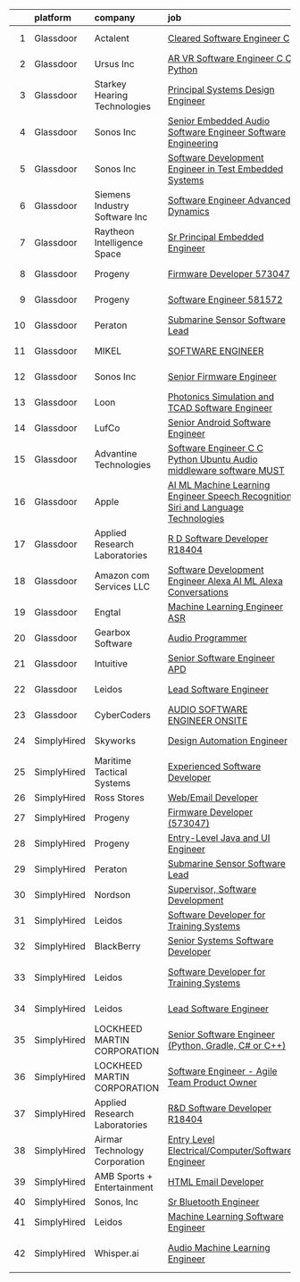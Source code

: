 

|    | platform    | company                       | job                                                                                                                                                                                                                                                                                                                                                                                                                                                                                                                                                                                                                                                                                                                                                                                                                                                                                                                                                                                                                                                                                                                                                                                                                                                                                                                                                                                                                                                                                                                                                  | update_time   | location                 |
|---:|:------------|:------------------------------|:-----------------------------------------------------------------------------------------------------------------------------------------------------------------------------------------------------------------------------------------------------------------------------------------------------------------------------------------------------------------------------------------------------------------------------------------------------------------------------------------------------------------------------------------------------------------------------------------------------------------------------------------------------------------------------------------------------------------------------------------------------------------------------------------------------------------------------------------------------------------------------------------------------------------------------------------------------------------------------------------------------------------------------------------------------------------------------------------------------------------------------------------------------------------------------------------------------------------------------------------------------------------------------------------------------------------------------------------------------------------------------------------------------------------------------------------------------------------------------------------------------------------------------------------------------|:--------------|:-------------------------|
|  1 | Glassdoor   | Actalent                      | [Cleared Software Engineer  C   ](https://www.glassdoor.com/partner/jobListing.htm?pos=106&ao=1110586&s=58&guid=00000181d24c0c6ab178a27f3be21574&src=GD_JOB_AD&t=SR&vt=w&ea=1&cs=1_ad45e353&cb=1657090608515&jobListingId=1007986078873&cpc=1FDE87803EF93CD3&jrtk=3-0-1g794o34lk25g801-1g794o352i7nd800-239a644a165b955d--6NYlbfkN0ChYVx_I3yfZ_JDY3EFoivtqvi_stwnZ_kRt8Dowt_l_d1ydueao4NE-oUleRJ4yhjAT84hrvd75uOg-kl8XZmmLEAEl-xxI4xAIn5u-BB_S1Jq5nFRJ-DXsog_3wNIx93zBFLTHdhkCFEb9cn3WMEyJswSO7BsvwsFmSKvVb4SaBIK2NuCHPd_loHAe66cDzmjDj0pqs70iLj7cvMjNrIdKbG3fAW49MzC7d1sUw2Z0rIUEu3GBQw76BLUCqmDxKY0biQkqmtBiIyw3uhpewe1r9-FTB8WNe_ydLyIhWP5CZEJaTrpWYUhYCtBu6dqrrgS4TJtjLLP_UYDD4nb1ggSNJek-5n2LbsBaYXOxn1oX9tj9cJmPwJyOpXta_inWPMFNnGsvzYJksCEC0KYYuYXh0i-bOcDgc4zsgZedF1xjKM7y0xVewO0B5OMLrFNcoRHJIvevmUFD7gUc3EeLA-uLErEqgEVnwGV-FoyM577KjDNpMUm26RaWZTPGvUG3gl79Zg0ZDkHkAVnUowBacjlme9Ulnis6JfPVuhzB8SyeI6caqwjBMxUeLAc8jT8EjT9jeXRaQJgBF0bvNya8-1q7W8tdfMM1Fx0zVrY90oXPvd8NGZARw-yOZJPZ6Hw66_Lom6DJkg3F-FnxAcOK5HTqCnZxluelTKaeLpf6xVlhipXixTBjoAu8JAcDnfsZDcnO19itOiugIkxBvm6dU7JOI_DEVVWRPuLbs0wQy4anVgBRryqe7wBCABEaEufmcltzuFG27Z2AbD2aFB_7mfv-2fFl9vilHTzqD2noVW49py6Xxlk4PH32ZqPkrDBLg5jvyvfOYPSqwz3k7hy3-YVOT7tYXGuOFgi7SlcNn-OfED7MvLvJ0ZfqwbvUe65MSKEJb1d2n-jQ6q3TeDbTqrLYwt5gxtHm6Wj_LxSJZ4u4jedbv5xF9tnXcaR2OMGmDcfNRJk6OvVQ1jhuBeGyoYUSYvSuhm3sSuFnpF-Ak1bZA%3D%3D)                                                                                                                                                               | 24h           | Manassas, VA             |
|  2 | Glassdoor   | Ursus  Inc                    | [AR VR Software Engineer   C C   Python](https://www.glassdoor.com/partner/jobListing.htm?pos=104&ao=1110586&s=58&guid=00000181d24c0c6ab178a27f3be21574&src=GD_JOB_AD&t=SR&vt=w&ea=1&cs=1_912bf2ad&cb=1657090608515&jobListingId=1007973366034&cpc=9C4F014304452074&jrtk=3-0-1g794o34lk25g801-1g794o352i7nd800-bd9fa3e5f8c7f95a--6NYlbfkN0CT8vBT9H5mqECx2dfLV_FONLPDKpIRssxVwtj05Tmm4rA5I0VNOPdM1oYsK66ov5rMW5yPyte75Xt9UxhSicTXjFnfY6JZIX0UmzX3w7MGEDlb-V-B-He-53sxImZHL_njNOjOMFsbDhG1wKAbE269vDuMtzivd_1hGpo_oHDkB76Qst7BoBLphWvZNw-Eqvd0fB92sKliGh2sLPULyt1qp-jggDkgGMeA5W3K2adYXvmC9OMW7uZjSWRKVvCpJbhwvnP9PC6YD7O8lKl5O5fWh4kEAsJhQ4VQLxCQSdN3mmi1vUOvaCO2RPOtjr1_CJ0D-pzU7GY9lIZogS8Ync7p_fZyafzky4EK40ob7JJ1i-6krD3yrEOzIhOD5p0ApFrltyhR2Qhglp8DhiK9NLTtPrBcxAeTOx_IdNaelzYlx8BG87vVS0J7VcupLk7yLGivd3oFAfnyvu_JRhyf4bB0MGPe0yDB5NOBFgYMFhYrWOubiVLlt5_X_GwEEBbMeJQrhEpfwkGvWTJ2t3yaj62lJXUpvte9ojnCqB359iiSQmmKsDnBuAzhK_KKaZuvQZL-RjcRm9EwtZAOGwbdqqSknlH51JIqmEofxhXB4XyBLXQ9c34490nGoTT-NT1aq6ZaXCSa5oa8o5zydQ1ShBaAucmcBoJrg8lr1hM7G0xkZtbbbiZ8EICzghbBzq32rDgOORnj4l0cbK-brScb4W2PHz4FpFGnY4M4U_X7VxoMq-94nalmwwx84fYxdAdONzGToxKzS5rXboXAkGEGosPgBSLU7uHkEZUnq5_Oqwh1zHnrh5NjJDZ_O_9u4Iz0MFqEjCwNiPGVbHTXNcglZGNxjf9nM8uyq-tAKUkh6hIAiLjC16SnjZZQfOWcE73G1bqtMbbI00YzdnaxlmyN58EA80EuIbBB5fx9e8lKyhMygu41CqZamaJF7xvrBjadk4pJ8EvZWAsqo0yI4bZ9vwNVJo_HB5yn7CEYY7E_RHoGK1wNEqVNlUvJplvwkNb20uo%3D)                                                                                                                                      | 5d            | Redmond, WA              |
|  3 | Glassdoor   | Starkey Hearing Technologies  | [Principal Systems Design Engineer](https://www.glassdoor.com/partner/jobListing.htm?pos=123&ao=1136043&s=58&guid=00000181d24c0c6ab178a27f3be21574&src=GD_JOB_AD&t=SR&vt=w&cs=1_8830434c&cb=1657090608518&jobListingId=1007956898683&jrtk=3-0-1g794o34lk25g801-1g794o352i7nd800-8e6dbffce9971236-)                                                                                                                                                                                                                                                                                                                                                                                                                                                                                                                                                                                                                                                                                                                                                                                                                                                                                                                                                                                                                                                                                                                                                                                                                                                   | 13d           | Eden Prairie, MN         |
|  4 | Glassdoor   | Sonos  Inc                    | [Senior Embedded Audio Software Engineer   Software Engineering](https://www.glassdoor.com/partner/jobListing.htm?pos=115&ao=1136043&s=58&guid=00000181d24c0c6ab178a27f3be21574&src=GD_JOB_AD&t=SR&vt=w&cs=1_13cc544d&cb=1657090608517&jobListingId=1007966031000&jrtk=3-0-1g794o34lk25g801-1g794o352i7nd800-9322bcbcdf7557b2-)                                                                                                                                                                                                                                                                                                                                                                                                                                                                                                                                                                                                                                                                                                                                                                                                                                                                                                                                                                                                                                                                                                                                                                                                                      | 8d            | Boston, MA               |
|  5 | Glassdoor   | Sonos  Inc                    | [Software Development Engineer in Test   Embedded Systems](https://www.glassdoor.com/partner/jobListing.htm?pos=111&ao=1136043&s=58&guid=00000181d24c0c6ab178a27f3be21574&src=GD_JOB_AD&t=SR&vt=w&cs=1_8183c57d&cb=1657090608516&jobListingId=1007967373942&jrtk=3-0-1g794o34lk25g801-1g794o352i7nd800-25ee4664a633d43e-)                                                                                                                                                                                                                                                                                                                                                                                                                                                                                                                                                                                                                                                                                                                                                                                                                                                                                                                                                                                                                                                                                                                                                                                                                            | 8d            | Boston, MA               |
|  6 | Glassdoor   | Siemens Industry Software Inc | [Software Engineer Advanced   Dynamics](https://www.glassdoor.com/partner/jobListing.htm?pos=119&ao=1136043&s=58&guid=00000181d24c0c6ab178a27f3be21574&src=GD_JOB_AD&t=SR&vt=w&cs=1_b5a63058&cb=1657090608517&jobListingId=1007960299078&jrtk=3-0-1g794o34lk25g801-1g794o352i7nd800-305acc5aef02ef86-)                                                                                                                                                                                                                                                                                                                                                                                                                                                                                                                                                                                                                                                                                                                                                                                                                                                                                                                                                                                                                                                                                                                                                                                                                                               | 12d           | Milford, OH              |
|  7 | Glassdoor   | Raytheon Intelligence   Space | [Sr  Principal Embedded Engineer](https://www.glassdoor.com/partner/jobListing.htm?pos=122&ao=1136043&s=58&guid=00000181d24c0c6ab178a27f3be21574&src=GD_JOB_AD&t=SR&vt=w&cs=1_f88c6ba1&cb=1657090608518&jobListingId=1007962491236&jrtk=3-0-1g794o34lk25g801-1g794o352i7nd800-a35787ef88f501e7-)                                                                                                                                                                                                                                                                                                                                                                                                                                                                                                                                                                                                                                                                                                                                                                                                                                                                                                                                                                                                                                                                                                                                                                                                                                                     | 11d           | Cambridge, MA            |
|  8 | Glassdoor   | Progeny                       | [Firmware Developer  573047 ](https://www.glassdoor.com/partner/jobListing.htm?pos=109&ao=1136043&s=58&guid=00000181d24c0c6ab178a27f3be21574&src=GD_JOB_AD&t=SR&vt=w&cs=1_d85eda10&cb=1657090608516&jobListingId=1007986266418&jrtk=3-0-1g794o34lk25g801-1g794o352i7nd800-f8d0ea437d5fa53c-)                                                                                                                                                                                                                                                                                                                                                                                                                                                                                                                                                                                                                                                                                                                                                                                                                                                                                                                                                                                                                                                                                                                                                                                                                                                         | 24h           | Manassas, VA             |
|  9 | Glassdoor   | Progeny                       | [Software Engineer  581572 ](https://www.glassdoor.com/partner/jobListing.htm?pos=118&ao=1136043&s=58&guid=00000181d24c0c6ab178a27f3be21574&src=GD_JOB_AD&t=SR&vt=w&cs=1_d1191c56&cb=1657090608517&jobListingId=1007964941503&jrtk=3-0-1g794o34lk25g801-1g794o352i7nd800-644fd50cb5cd23c5-)                                                                                                                                                                                                                                                                                                                                                                                                                                                                                                                                                                                                                                                                                                                                                                                                                                                                                                                                                                                                                                                                                                                                                                                                                                                          | 9d            | Manassas, VA             |
| 10 | Glassdoor   | Peraton                       | [Submarine Sensor Software Lead](https://www.glassdoor.com/partner/jobListing.htm?pos=105&ao=1110586&s=58&guid=00000181d24c0c6ab178a27f3be21574&src=GD_JOB_AD&t=SR&vt=w&cs=1_187d183e&cb=1657090608515&jobListingId=1007978376681&cpc=0FE1F5EA2BC84A01&jrtk=3-0-1g794o34lk25g801-1g794o352i7nd800-72e100617f8cdf0a--6NYlbfkN0Cx7R8OmodZU4Ze4hnUhR0Myw3_voyDLMHXumN7ynSuTrXceT3foN28OOGtcbbQ_76e33Y6qvg7Iwj77SS3owgEDO80j2k6EezVJfGa7ocJSPxCaSmuEuQSxgZi1kM1c_BhuEiFMXqJ0aLnTDzrumSMhd1eqe0tp0VkUzitFy2AYqfOsAr8asTgKphkJV4XM3L_94TS3-zJZ7ZDHuwCwBsb-eulzxIvxxrVXeAKvVoUtustYSuNgT5nQcwKh38ub9FdAkhb4So6oAzY7kv5LBlFMjTkB7g2WtLcaUctgCCijxCQCRxDWzKwW556FrRjBoKhNNgglVLRw1r9JPo09TuIE7ZxWfcmQvleyWfVeM9CF6-xOHOBHiJkk6ROQCLXBHkuU-KETWLJ7nLBnXcNR7gBrejMywSGTLCLSzwXYoVs-BuhxwgBlR72kogAYfZibJ7AdPjxVf2NmhV3XnOPnvZdZ3k4dEZvOueAmVCi5r6OK9LK4GAA_CnLdtgjE-c3oti2KfwDOdMSroVV1f5xBlVpxl0wHXTSUX8LSjrC1-MMymfKVrJgZrVyChQpi6VstD5ZAJz68KzRxVEW99HqFS_-8GSfeXTYi1vCGZE1lTB86tdcckmyFp3sjVy4BPyRMZhSYZ5p480yvLyBhoW_kABnC4V0PX16zHioGblREwIzaya-QOhQDsVrElbJBxCYm3GtxLGckH-zvahGB5Nq5oTCdYm4D7y2OdW1GlnGcTH6MUW6aT6saTXDx-nqLVfMU4UG2ch6hTgy5C7Mjjq74XUFHVz9GKPwXt0we08i3kysL4DBoL8tnuOJn-uaXjyKh1yTwxfKOLtwtof8jswb-_Olaq0uMcfJHQNbs54ELVVkJpwp9ubvTHLOmjEGXqf7PMawXw04rtrzcWvsXTQoJo8I4d7BUU7Bfs0zZMr-LTM47lYw5hQ3GgbT6z7-2Or9V9KfKyiVxjsKyiIZ5SB9ux_89dQNMZJJB1OeibnFYX4hYir3l8XFk3koj1kbuzCefkbdtlPnfn16u8mB6PN0M7Xhya4T_7EqM_ys_-BNKpYiN4AjAJwjwEwVJKP-TulkfkYwjqJ-IMtc-thuygxC8EHz6fvUgAdX5A9MfGBIh5Stgd_z9_G-PrySi8LAh-tos-etcrh10CJw2G9V_nY-7ndq) | 4d            | Bethesda, MD             |
| 11 | Glassdoor   | MIKEL                         | [SOFTWARE ENGINEER](https://www.glassdoor.com/partner/jobListing.htm?pos=113&ao=1136043&s=58&guid=00000181d24c0c6ab178a27f3be21574&src=GD_JOB_AD&t=SR&vt=w&cs=1_648dae0d&cb=1657090608516&jobListingId=1007961670984&jrtk=3-0-1g794o34lk25g801-1g794o352i7nd800-0b849d3236497da3-)                                                                                                                                                                                                                                                                                                                                                                                                                                                                                                                                                                                                                                                                                                                                                                                                                                                                                                                                                                                                                                                                                                                                                                                                                                                                   | 11d           | Middletown, RI           |
| 12 | Glassdoor   | Sonos  Inc                    | [Senior Firmware Engineer](https://www.glassdoor.com/partner/jobListing.htm?pos=116&ao=1136043&s=58&guid=00000181d24c0c6ab178a27f3be21574&src=GD_JOB_AD&t=SR&vt=w&cs=1_8a23e59c&cb=1657090608517&jobListingId=1007966669670&jrtk=3-0-1g794o34lk25g801-1g794o352i7nd800-d0a0b661a7890fbc-)                                                                                                                                                                                                                                                                                                                                                                                                                                                                                                                                                                                                                                                                                                                                                                                                                                                                                                                                                                                                                                                                                                                                                                                                                                                            | 8d            | Louisville, KY           |
| 13 | Glassdoor   | Loon                          | [Photonics Simulation and TCAD Software Engineer](https://www.glassdoor.com/partner/jobListing.htm?pos=114&ao=1136043&s=58&guid=00000181d24c0c6ab178a27f3be21574&src=GD_JOB_AD&t=SR&vt=w&cs=1_74463d32&cb=1657090608517&jobListingId=1007967713111&jrtk=3-0-1g794o34lk25g801-1g794o352i7nd800-05def694d8b75cac-)                                                                                                                                                                                                                                                                                                                                                                                                                                                                                                                                                                                                                                                                                                                                                                                                                                                                                                                                                                                                                                                                                                                                                                                                                                     | 8d            | Mountain View, CA        |
| 14 | Glassdoor   | LufCo                         | [Senior Android Software Engineer](https://www.glassdoor.com/partner/jobListing.htm?pos=121&ao=1136043&s=58&guid=00000181d24c0c6ab178a27f3be21574&src=GD_JOB_AD&t=SR&vt=w&ea=1&cs=1_7984e3e7&cb=1657090608518&jobListingId=1007959486671&jrtk=3-0-1g794o34lk25g801-1g794o352i7nd800-c8fdc4fba0b4b049-)                                                                                                                                                                                                                                                                                                                                                                                                                                                                                                                                                                                                                                                                                                                                                                                                                                                                                                                                                                                                                                                                                                                                                                                                                                               | 12d           | Aberdeen, MD             |
| 15 | Glassdoor   | Advantine Technologies        | [Software Engineer  C C    Python  Ubuntu  Audio middleware software MUST ](https://www.glassdoor.com/partner/jobListing.htm?pos=117&ao=1136043&s=58&guid=00000181d24c0c6ab178a27f3be21574&src=GD_JOB_AD&t=SR&vt=w&ea=1&cs=1_8866365f&cb=1657090608517&jobListingId=1007972073670&jrtk=3-0-1g794o34lk25g801-1g794o352i7nd800-43f7a1d6bbe0e6f7-)                                                                                                                                                                                                                                                                                                                                                                                                                                                                                                                                                                                                                                                                                                                                                                                                                                                                                                                                                                                                                                                                                                                                                                                                      | 6d            | Redmond, WA              |
| 16 | Glassdoor   | Apple                         | [AI ML   Machine Learning Engineer  Speech Recognition   Siri and Language Technologies](https://www.glassdoor.com/partner/jobListing.htm?pos=103&ao=1110586&s=58&guid=00000181d24c0c6ab178a27f3be21574&src=GD_JOB_AD&t=SR&vt=w&cs=1_b5cc389b&cb=1657090608515&jobListingId=1007958038070&cpc=A0032DE20586B9BD&jrtk=3-0-1g794o34lk25g801-1g794o352i7nd800-6db3cb9dc76c75d6--6NYlbfkN0BvKrLyj5gPmtZO9T8euul8TCxuuKNOtzRJOomxnwSEodTz2Bc-sPZlm1JPYWoVnTExhjqLdjojEAt_IekHvZTvYlkK4G-xkRKeslAz7x35oAI6zItaJonoYtslLCLD4jNF97rzG1ObJGkmiLtHEr6R-GEyxrGtBHMLq9_h86HZaRQoxau6BgUVz0N5X9IOmarOMIBw_MNWvl8GkGCGVaUm5RE7UQHjf8_agJLKlRkf_jHn4rrExR10Peuv4zbSmFkoKc4h3tGwUJmXrdDIVhnZbRQEK1gyyg0LYz9AoBcbJ9enREVTFFpnKJyYrSkqa1XEcySoy8A-7Fi2aKTwniYJj9PHYLJ3oNg_As77MSNYlNzIfea5UgGKnGKd2hecZSDWze8D44ZF4LbaVZ69jDhGduNDv0LJzc1AcHyzP3ICjf76jdkTvImWZz1_o9b-cjZ-CvNFr7_x9HjkvNHhPuogZnE751j4hyc1W8E8J65_do8ql5TPeEXEfTHMsLCauyBFWGTsBQvGkxwpnPq4lWWRGom6L0AdoH9bSYySEKkwzO3E0wDx9i_B9HXsXeC-GhkbQZ-4Dhf1KLXraV0me4sSNtj3_HwQ1bpymlSntfXkmn_O8HNkYZl4Gxx5OhSywHxBhkqDZI1e8aHhUXlI2eSnA7bvJS5ZQmhhxACo4RsP9ROQ6N39Nfftw7B3CQhhTv2W_IOpKycavfyUm_CHG77cVNLAVKV1ExrJ4rcy2MxZFrdCje85Z6vyfkzvBmMJ7wDIRN0qdC7TYxTzNcEDmsabrEHBJ1yx3Nqp0cL1-j4mbah__SsMgiR98mREy3E95Ib5hrYJ6--rX13vX_pSG79NYw7SJLW5ZRG_m8mEned6imipA4OvST1YNp-6USMplBdR8LPYgXXaEZUlWZTS_47QtWs2BdDjuRc7nH-oB4wm5vUvUqW6nDr_AEqqHp4tosYtzJ8LOw1ki2T6ofebbbgG57gqLnJdYlS-t8g_EzU8dMVVFmaQvY16xHtnmPJ7x9mfzSPMyI3_SQ2dKI3JJUs-ePCupJlQNIc%3D)                                                           | 13d           | Cambridge, MA            |
| 17 | Glassdoor   | Applied Research Laboratories | [R D Software Developer R18404](https://www.glassdoor.com/partner/jobListing.htm?pos=110&ao=1136043&s=58&guid=00000181d24c0c6ab178a27f3be21574&src=GD_JOB_AD&t=SR&vt=w&ea=1&cs=1_2ccbeb54&cb=1657090608516&jobListingId=1007985581469&jrtk=3-0-1g794o34lk25g801-1g794o352i7nd800-345f95a947827b98-)                                                                                                                                                                                                                                                                                                                                                                                                                                                                                                                                                                                                                                                                                                                                                                                                                                                                                                                                                                                                                                                                                                                                                                                                                                                  | 24h           | Austin, TX               |
| 18 | Glassdoor   | Amazon com Services LLC       | [Software Development Engineer   Alexa AI ML  Alexa Conversations](https://www.glassdoor.com/partner/jobListing.htm?pos=120&ao=1136043&s=58&guid=00000181d24c0c6ab178a27f3be21574&src=GD_JOB_AD&t=SR&vt=w&cs=1_cf7216e7&cb=1657090608517&jobListingId=1007959969917&jrtk=3-0-1g794o34lk25g801-1g794o352i7nd800-0b156e0324b6441b-)                                                                                                                                                                                                                                                                                                                                                                                                                                                                                                                                                                                                                                                                                                                                                                                                                                                                                                                                                                                                                                                                                                                                                                                                                    | 12d           | Bellevue, WA             |
| 19 | Glassdoor   | Engtal                        | [Machine Learning Engineer  ASR ](https://www.glassdoor.com/partner/jobListing.htm?pos=107&ao=1110586&s=58&guid=00000181d24c0c6ab178a27f3be21574&src=GD_JOB_AD&t=SR&vt=w&ea=1&cs=1_d840438a&cb=1657090608516&jobListingId=1007968594417&cpc=FB7E4A1762AE5BEC&jrtk=3-0-1g794o34lk25g801-1g794o352i7nd800-980713680f02e2d2--6NYlbfkN0B7Z8t6fEMDh_BTkcJVPNJicKvZQEBTy5HSwyHa20ewqmyfWNXjNsfvmtdqiCQm-EycS5O85tOZ8yxIGBMMmwGnY8MEOKUgmJM6xXSEyzHlY2AiEvO04mwQKFpYAuff2zdtF-tbwjg3mgOWZJDoJpmQviIPrPXVcxToNtkBMUdxFU14YBXL8_Zmsen1sYdQD-vjYexbiDMnTEBKepREt9YdCeJ2f9NQVpTYHofW4MtjEEKjgE_lci1Xl602rILIFG4QMXbtZEFPEF8RJQkND8EEQFT8Jw_4eBOFbiziz0zf8G9z8xsh-4lAfifplfea_0dWOSMPrEfpcPXExB8RACPUq2Od-85AlazE2ESbpsnRMBnBIiqpYPAvAzQhOiibq5QipejAamb-i8d95K0bJSD9Hw7F0VpAZkBwTKHluYZp1lSyed9B-ER5gImL8FHYWPANOwU9d074Y03ynxZkKYkRr5-4jf8fbrbQalR36iPrNBQiWXv819xBdDjnlK2HSWHJoVYS4JIzBGdaomIfyxZh)                                                                                                                                                                                                                                                                                                                                                                                                                                                                                                                                                                                                                                                           | 7d            | Remote                   |
| 20 | Glassdoor   | Gearbox Software              | [Audio Programmer](https://www.glassdoor.com/partner/jobListing.htm?pos=112&ao=1136043&s=58&guid=00000181d24c0c6ab178a27f3be21574&src=GD_JOB_AD&t=SR&vt=w&ea=1&cs=1_63d076ab&cb=1657090608516&jobListingId=1007967708425&jrtk=3-0-1g794o34lk25g801-1g794o352i7nd800-b083600c6f706150-)                                                                                                                                                                                                                                                                                                                                                                                                                                                                                                                                                                                                                                                                                                                                                                                                                                                                                                                                                                                                                                                                                                                                                                                                                                                               | 8d            | Frisco, TX               |
| 21 | Glassdoor   | Intuitive                     | [Senior Software Engineer  APD ](https://www.glassdoor.com/partner/jobListing.htm?pos=101&ao=1110586&s=58&guid=00000181d24c0c6ab178a27f3be21574&src=GD_JOB_AD&t=SR&vt=w&cs=1_372262a8&cb=1657090608514&jobListingId=1007969010624&cpc=F5D43257E3E73E36&jrtk=3-0-1g794o34lk25g801-1g794o352i7nd800-d576ee70e6202157--6NYlbfkN0CVLFxT82VtNfmvsP972c4UTK5cNMgB9zFKAkCpYhwDBfJSwXGaL5yqnr-uZXbRyMfB-imI5f4mmVKBlUTLwMT717LCwY81kRF5uE640-bn8bAZ36sbzZG0OmPMOxHt3j3-uU4RxnokIzzUAvguFbDX1EyrYwRSGckq51sZtDfcR36xVRm7LWkMtHryYKh7zD_-2B1TFgrztJjd7NUecpenUrCQS_tL9PwBf7KIea1NyBoGNW3n385CZo4VS1wsxj6UPDvjDvQPa1gc9HUmW-v6jLDay2R4q81QSDzugWiHz6a2gnKzczF74TfF6QwyxWIL4XR5eioY6kLRCh7EvQdhjj976xnPv1g1-A9d7dga_3qybVXrP4EbqA6-E4rybNeNwEBgp3aTxlrM7Wuwd2q7iyphozm8_SsTOuCXrwjKH2fz5yqm7EBRXE5GufVDk97OTsWecKwy6dIqnjAbLRUqgnFPm-SONCTX5WMHROdkwDV8Ir7opiMAd_6ihj2DA7vnw0z6_A3V_SCl7g4V8poKz_tts_PDn3SKp8tIw0AdmP2ZZsjD2e8316ycUmFi5spTL0uWEMkoh0YyPO3aiR8RwVi8zHd96IArIDDGoXSzCNh85nBr3PtEuFi63edEvS_xIIJQ4xZmrts8G9ZTBhIf5lcGMyHflrrAND9QRCAQ2aW5x4vTrRto1VOZxoUdz0TgKNPKMBf6saPSjIKpq7otBxXJc2_m4VBNZsqnEWxyvlBKU6RKI3hoj2UD-g-y40oFXO7mUlLjGdRdOz16Ox6kDP_JM_RR6Uz8ouSAE-s339Fe-f9_jPbpbrXS0G4Ca9qyyAm-ZBhLF2B2wvQMz26TZoeFKEJMKsccHf-wlTkOYu1NYqLjOXuRYeDxAe3-JmH8m5LXe_3UrO8b9n1q3ObXVhBEIy_k4n5LdiTgBsb7Xhz327KlAs2F18Aw5xkkii9bCc41eCYUJBzoY0wnPCNdITVX_z6TpTc%3D)                                                                                                                                                                                   | 7d            | Sunnyvale, CA            |
| 22 | Glassdoor   | Leidos                        | [Lead Software Engineer](https://www.glassdoor.com/partner/jobListing.htm?pos=102&ao=1110586&s=58&guid=00000181d24c0c6ab178a27f3be21574&src=GD_JOB_AD&t=SR&vt=w&cs=1_3ff14a2c&cb=1657090608514&jobListingId=1007969126615&cpc=B63DE67CBF13A213&jrtk=3-0-1g794o34lk25g801-1g794o352i7nd800-edb4cf95fe97da40--6NYlbfkN0CZUO70VSdYKA8PR3jfrSh5ljhqJhfDt0PzQCMubt8cRihWbmqO_-CcWTBwQGpXTihm3IXuuKT4OPGzWfPyIFHno_cmcxEIppxC-YK27aHxQ_KrHdnSdzNrX0zGPMl_kNGQ4SYPnSKSFc-bjm_WmCKJfawgD6Kj4XxkhF5KQHrNFw1LcVUfmyXN8-NBIP6z_93sgite_w5fu4sKMLvRIxkB1mzT8iQ05JZPSL2d4bTCzfHmnG6TOen8VJrtRu8kZbgb0ztCPHe4Tt1aeIl1T33fmDCTpSp3CRBIRE2f65mQAOi6-4C7wRPuoYEEvrAEln3xKYpYP-HgSB-239YV5zgF__UcDDpR7br7y00WG5eVZB-y3CrjDqhuhvah4x4wFbH3Dh0RRMJlrB18-1BMWwQoJZl6Z0ITdpH8u7TSHHdOyEg1R7xIsvcRUePS8T-6jzpB37vBl-NnLzMXeZTjmAhNWQYGoyz1lNvy8QYDMNt5N2QVPTpJI1Hl2MXtFRMn62bxGuDSeQetOCxgLCzhzwItByfNJ_xVDEyugDyVbY86SHEbVPlBOVWE9qt9nQumJqZYhMiOK3R27aR_RhlMY-55lUGYE_6tp3rjPIgDLcAuu1e429xladBGe7Vh03FZKnDR3XQ7Kzyv1Yvnv1UnROFSHCqkaohlVTo%3D)                                                                                                                                                                                                                                                                                                                                                                                                                                                                                                                           | 7d            | Poulsbo, WA              |
| 23 | Glassdoor   | CyberCoders                   | [AUDIO SOFTWARE ENGINEER   ONSITE](https://www.glassdoor.com/partner/jobListing.htm?pos=108&ao=1110586&s=58&guid=00000181d24c0c6ab178a27f3be21574&src=GD_JOB_AD&t=SR&vt=w&ea=1&cs=1_6ea0a29f&cb=1657090608516&jobListingId=1007982605566&cpc=654405A9B1E0A9F5&jrtk=3-0-1g794o34lk25g801-1g794o352i7nd800-16062b2427cf47f4--6NYlbfkN0CpFJQzrgRR8WqXWK1qKKEqALWJw739KlKqr2H-MSI4eoBlI4EFrmor2FYZMP3muM16rRhWfLOvl8w_Q8ZIS2PYrNr62g5lhgc9cXwv0uVo5bzzNHDNeV8I8YEzWfCI8tlU3Xkbj85AdPK2tbkOSaeYazyWxiMp1zri84sP_q6RvFlGmBgshparX8GgFdQBfiGGQ5ZalC4oGz8cmmNokunbbED09GFQbskMxjeqSyN8WSTGqLS_RFaf-qNGvRqFJeQFENAeqo38qoqHM8tC0k4_fX_ybEg8Pwt7fXBODzWeo8iQ6GoZWj07y3rLStj4WRxUU6qAt2vACECg9hzsX--7LdX1eU4RvU72ERKTxvrB4sE0Qv4j6ogICnVXMkCV42Oxvqd496XAR2_WT5ZYtZBFxFu-U2oqVeuK7yu2k7GReW8KnuNY3GcwR3wwi4LsTaumM_OQMLqXSTuKus6MTpwwijNVlT40f4cs9tHqozTjxeR9F_Frdi_8hHCuwLBplCVmkAOFBvYiKrSEzon1O3IptFaGwQcRvml6Ps8xLYJiItw0sFjoy7sAKieKOgdnKJwPcJRzZke_cE9Rovz260jj7PR71QzmxAvLjo_Osv0v-5hOLq1Xw5lpiFrPdCJrOmOKr37cfhH5xYeoDhkyGCqLIq2AaKY7Eoz0cA3Oc3ya0jQFJQOYDdSvfxCLjHilyDHpPg5CDVZScxa0g9TsUyR763pWqKf3PVdgV5w0tEIL7uB1GZ4ScoHXCUQOGVkQ_WatRB0d6-V3fVkEbO4375haQ3yujNZhWHmvOr_igkBrJ6i11MkwNzXmN2we_c19aX7415K5PmCNFpCMGJljUit7bkAPaq2M6De7mlws0N5ZPNqaeFkihy4dDgCfCDp8AlKy_8283qxSpk-_pz5JGZld7v6UwbKE51rWEiPFU6A3VuLj_TLw0w5yI6jXDblJTPb9vqwJf-VQi5bcik-Ggw390wEbm-HV-Ts%3D)                                                                                                                                                                            | 1d            | San Jose, CA             |
| 24 | SimplyHired | Skyworks                      | [Design Automation Engineer](https://www.simplyhired.com/job/GMzk5upUbz1qF-SBrkSsFLsiN5caOM8v4mIg5O0FWal4rG395wgOhA?q=acoustic+developer)                                                                                                                                                                                                                                                                                                                                                                                                                                                                                                                                                                                                                                                                                                                                                                                                                                                                                                                                                                                                                                                                                                                                                                                                                                                                                                                                                                                                            | Recently      | Beaverton, OR            |
| 25 | SimplyHired | Maritime Tactical Systems     | [Experienced Software Developer](https://www.simplyhired.com/job/6GNlpqKGXDiigMucsbMxbgjFc_7nva0XedFCD_FZe0LI30LU60-H1A?q=acoustic+developer)                                                                                                                                                                                                                                                                                                                                                                                                                                                                                                                                                                                                                                                                                                                                                                                                                                                                                                                                                                                                                                                                                                                                                                                                                                                                                                                                                                                                        | Recently      | Melbourne, FL            |
| 26 | SimplyHired | Ross Stores                   | [Web/Email Developer](https://www.simplyhired.com/job/iapHcCXyBAwSCQxFgqTzcH6pCeCWlT5U6RhkIjo60dultz2bPETatw?q=acoustic+developer)                                                                                                                                                                                                                                                                                                                                                                                                                                                                                                                                                                                                                                                                                                                                                                                                                                                                                                                                                                                                                                                                                                                                                                                                                                                                                                                                                                                                                   | Recently      | Dublin, CA               |
| 27 | SimplyHired | Progeny                       | [Firmware Developer (573047)](https://www.simplyhired.com/job/u1cHqJLB7dJwki0zSty5Xt30A7P95dCl9r2JWKp6aP2jEJmnQTNz0A?q=acoustic+developer)                                                                                                                                                                                                                                                                                                                                                                                                                                                                                                                                                                                                                                                                                                                                                                                                                                                                                                                                                                                                                                                                                                                                                                                                                                                                                                                                                                                                           | Today         | Manassas, VA             |
| 28 | SimplyHired | Progeny                       | [Entry-Level Java and UI Engineer](https://www.simplyhired.com/job/p9aMYuXOjNLL1QE3Vgj5FctKHFnRPwd6zQkDCvhjArxPw6hvxgd0Kg?q=acoustic+developer)                                                                                                                                                                                                                                                                                                                                                                                                                                                                                                                                                                                                                                                                                                                                                                                                                                                                                                                                                                                                                                                                                                                                                                                                                                                                                                                                                                                                      | Recently      | Manassas, VA             |
| 29 | SimplyHired | Peraton                       | [Submarine Sensor Software Lead](https://www.simplyhired.com/job/bUpYwsA_F8ulbUd1FhbDQoT_W8CxP_31jye1PbDJyeThD4AAPYwHIg?q=acoustic+developer)                                                                                                                                                                                                                                                                                                                                                                                                                                                                                                                                                                                                                                                                                                                                                                                                                                                                                                                                                                                                                                                                                                                                                                                                                                                                                                                                                                                                        | 4d            | Bethesda, MD             |
| 30 | SimplyHired | Nordson                       | [Supervisor, Software Development](https://www.simplyhired.com/job/iQzzo1syGvp_LK8EJJqfW1QgjC_kO-c6mh7ke3kUDToUb4_3_pNFMw?q=acoustic+developer)                                                                                                                                                                                                                                                                                                                                                                                                                                                                                                                                                                                                                                                                                                                                                                                                                                                                                                                                                                                                                                                                                                                                                                                                                                                                                                                                                                                                      | Recently      | Carlsbad, CA             |
| 31 | SimplyHired | Leidos                        | [Software Developer for Training Systems](https://www.simplyhired.com/job/PBBZ8nQJiTspaGEiYqGconesbURsBiAdPG80J8U3gt_K2_rFlhd6cg?q=acoustic+developer)                                                                                                                                                                                                                                                                                                                                                                                                                                                                                                                                                                                                                                                                                                                                                                                                                                                                                                                                                                                                                                                                                                                                                                                                                                                                                                                                                                                               | Recently      | Manassas, VA             |
| 32 | SimplyHired | BlackBerry                    | [Senior Systems Software Developer](https://www.simplyhired.com/job/PhJHZf4I2K7OhS334XumQNOqsGrTyQmExnRVoXbzH4weqXLfgLL67Q?q=acoustic+developer)                                                                                                                                                                                                                                                                                                                                                                                                                                                                                                                                                                                                                                                                                                                                                                                                                                                                                                                                                                                                                                                                                                                                                                                                                                                                                                                                                                                                     | Recently      | Novi, MI                 |
| 33 | SimplyHired | Leidos                        | [Software Developer for Training Systems](https://www.simplyhired.com/job/PBBZ8nQJiTspaGEiYqGconesbURsBiAdPG80J8U3gt_K2_rFlhd6cg?q=acoustic+developer)                                                                                                                                                                                                                                                                                                                                                                                                                                                                                                                                                                                                                                                                                                                                                                                                                                                                                                                                                                                                                                                                                                                                                                                                                                                                                                                                                                                               | Recently      | Manassas, VA +1 location |
| 34 | SimplyHired | Leidos                        | [Lead Software Engineer](https://www.simplyhired.com/job/XuefeDItHwl1q0ssnjDGn0GHdXo38HrSf7z9qzXnHf1CzejjV9-I9w?q=acoustic+developer)                                                                                                                                                                                                                                                                                                                                                                                                                                                                                                                                                                                                                                                                                                                                                                                                                                                                                                                                                                                                                                                                                                                                                                                                                                                                                                                                                                                                                | 7d            | Poulsbo, WA              |
| 35 | SimplyHired | LOCKHEED MARTIN CORPORATION   | [Senior Software Engineer (Python, Gradle, C# or C++)](https://www.simplyhired.com/job/T-NhY9Cs6MZTg13DkGGtbzha_tlnYeIMkGX1G0GG_mcy7vmd6QSksQ?q=acoustic+developer)                                                                                                                                                                                                                                                                                                                                                                                                                                                                                                                                                                                                                                                                                                                                                                                                                                                                                                                                                                                                                                                                                                                                                                                                                                                                                                                                                                                  | Recently      | Manassas, VA             |
| 36 | SimplyHired | LOCKHEED MARTIN CORPORATION   | [Software Engineer - Agile Team Product Owner](https://www.simplyhired.com/job/1m8ZMgHl6A6KUNLFOgf2FTkSodNvAVUVzm1l2xenJNXaecLknI_S1A?q=acoustic+developer)                                                                                                                                                                                                                                                                                                                                                                                                                                                                                                                                                                                                                                                                                                                                                                                                                                                                                                                                                                                                                                                                                                                                                                                                                                                                                                                                                                                          | Recently      | Manassas, VA             |
| 37 | SimplyHired | Applied Research Laboratories | [R&D Software Developer R18404](https://www.simplyhired.com/job/iYsUoC4YVp2iNY6b_JtpfN9L4H2iAgnSxyEYjA8MjR38__eDQ3Tw0g?q=acoustic+developer)                                                                                                                                                                                                                                                                                                                                                                                                                                                                                                                                                                                                                                                                                                                                                                                                                                                                                                                                                                                                                                                                                                                                                                                                                                                                                                                                                                                                         | Today         | Austin, TX               |
| 38 | SimplyHired | Airmar Technology Corporation | [Entry Level Electrical/Computer/Software Engineer](https://www.simplyhired.com/job/z2fxVZM99vLfSzIS4Eq3YOhVwknu4HEQL9KGZzmxXvMPxeQugLC3TQ?q=acoustic+developer)                                                                                                                                                                                                                                                                                                                                                                                                                                                                                                                                                                                                                                                                                                                                                                                                                                                                                                                                                                                                                                                                                                                                                                                                                                                                                                                                                                                     | Recently      | Milford, NH              |
| 39 | SimplyHired | AMB Sports + Entertainment    | [HTML Email Developer](https://www.simplyhired.com/job/tyOUKWzR-8d5N9ri7GEg2ZRjZXiiBY8CsXFRL0rt1jKseFSCqXZMvA?q=acoustic+developer)                                                                                                                                                                                                                                                                                                                                                                                                                                                                                                                                                                                                                                                                                                                                                                                                                                                                                                                                                                                                                                                                                                                                                                                                                                                                                                                                                                                                                  | Recently      | Atlanta, GA              |
| 40 | SimplyHired | Sonos, Inc                    | [Sr Bluetooth Engineer](https://www.simplyhired.com/job/EMZVaina2HJ5spZpawW3V1lF5Bbhf9TJz6zAxbYyiWfKx9QEx-2JAQ?q=acoustic+developer)                                                                                                                                                                                                                                                                                                                                                                                                                                                                                                                                                                                                                                                                                                                                                                                                                                                                                                                                                                                                                                                                                                                                                                                                                                                                                                                                                                                                                 | Recently      | Boston, MA               |
| 41 | SimplyHired | Leidos                        | [Machine Learning Software Engineer](https://www.simplyhired.com/job/c7E7HcKxnkxSti_3BNDLjDNnH2M2I31pKX0RH4E3kgIyDzUg-mBkvA?q=acoustic+developer)                                                                                                                                                                                                                                                                                                                                                                                                                                                                                                                                                                                                                                                                                                                                                                                                                                                                                                                                                                                                                                                                                                                                                                                                                                                                                                                                                                                                    | Recently      | Arlington, VA            |
| 42 | SimplyHired | Whisper.ai                    | [Audio Machine Learning Engineer](https://www.simplyhired.com/job/mkAK-z57AXvxYEaV62L7FKWNlK5xEnCmtjXwYGeNR-tCKBGbCp6Ilw?q=acoustic+developer)                                                                                                                                                                                                                                                                                                                                                                                                                                                                                                                                                                                                                                                                                                                                                                                                                                                                                                                                                                                                                                                                                                                                                                                                                                                                                                                                                                                                       | Recently      | San Francisco, CA        |